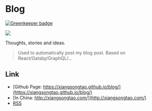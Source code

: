 # Blog

[![Greenkeeper badge](https://badges.greenkeeper.io/xiangsongtao/blog.svg)](https://greenkeeper.io/)

[![](https://img.shields.io/travis/xiangsongtao/blog.svg)](https://travis-ci.org/xiangsongtao/blog)

Thoughts, stories and ideas.

> Used to automatically post my blog post. Based on React/Gatsby/GraphQL/...

## Link

- [Github Page: https://xiangsongtao.github.io/blog/](https://xiangsongtao.github.io/blog/)
- [In China: http://xiangsongtao.com/](http://xiangsongtao.com/)
- [RSS](https://xiangsongtao.github.io/blog/rss.xml)
